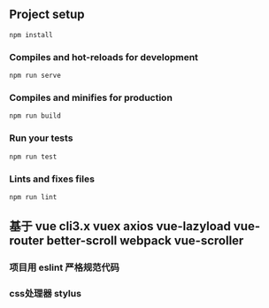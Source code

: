 ## Project setup
```
npm install
```
### Compiles and hot-reloads for development
```
npm run serve
```
### Compiles and minifies for production
```
npm run build
```
### Run your tests
```
npm run test
```
### Lints and fixes files
```
npm run lint
```
## 基于 vue cli3.x vuex axios vue-lazyload vue-router better-scroll webpack vue-scroller
 ### 项目用  eslint    严格规范代码
 ### css处理器  stylus
